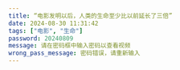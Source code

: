 ```yaml
---
title: “电影发明以后，人类的生命至少比以前延长了三倍”
date: 2024-08-30 11:31:42
tags: ["电影", "生命"]
password: 20240809
message: 请在密码框中输入密码以查看视频
wrong_pass_message: 密码错误，请重新输入
---
```

<head>
  <link href="https://vjs.zencdn.net/8.16.1/video-js.css" rel="stylesheet" />
  <!-- 如果需要支持 IE8 (Video.js 版本7之前) -->
  <!-- <script src="https://vjs.zencdn.net/ie8/1.1.2/videojs-ie8.min.js"></script> -->

  <style>
    /* 默认样式 */
    .video-js {
      left: 70px;
      width: 800px;
      height: 500px;
    }

    /* 针对手机设备的样式调整 */
    @media screen and (max-width: 1300px) {
      .video-js {
        width: 100%;
        height: 0;
        left: 0;
        padding-top: 56.25%; /* 16:9 比例 */
        position: relative;
      }
      .video-js iframe {
        position: absolute;
        top: 0;
        width: 100%;
        height: 100%;
      }
    }
  </style>
</head>

<body>
  <video
    id="my-video"
    class="video-js"
    controls
    preload="auto"
    poster="./Picbase/JCL.webp"
    data-setup="{}"
  >
    <source src="https://hls.luoyangdonghui.de/hls/Mjs7Bst2v38D1T6oBShFSLkxWzWWweAl809.m3u8" type="application/x-mpegURL" />
    <source src="./filmbase/test.mp4" type="video/mp4" />
    <p class="vjs-no-js">
      Love U Forever
      <a href="https://videojs.com/html5-video-support/" target="_blank">supports HTML5 video</a>
    </p>
  </video>

  <script src="https://vjs.zencdn.net/8.16.1/video.min.js"></script>
</body>
